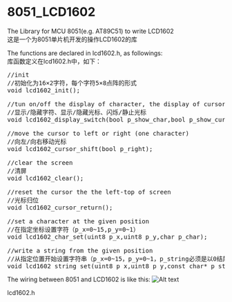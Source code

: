 # 8051_LCD1602

<p>
The Library for MCU 8051(e.g. AT89C51) to write LCD1602
<br>
这是一个为8051单片机开发的操作LCD1602的库
</p>

<p>
The functions are declared in lcd1602.h, as followings:
<br>
库函数定义在lcd1602.h中，如下：
</p>

<pre>
//init
//初始化为16×2字符，每个字符5×8点阵的形式
void lcd1602_init();

//tun on/off the display of character, the display of cursor and the flash of cursor
//显示/隐藏字符、显示/隐藏光标、闪烁/静止光标
void lcd1602_display_switch(bool p_show_char,bool p_show_cursor,bool p_flash_cursor);

//move the cursor to left or right (one character)
//向左/向右移动光标
void lcd1602_cursor_shift(bool p_right);

//clear the screen
//清屏
void lcd1602_clear();

//reset the cursor the the left-top of screen
//光标归位
void lcd1602_cursor_return();

//set a character at the given position
//在指定坐标设置字符（p_x=0~15,p_y=0~1）
void lcd1602_char_set(uint8 p_x,uint8 p_y,char p_char);

//write a string from the given position
//从指定位置开始设置字符串（p_x=0~15，p_y=0~1，p_string必须是以0结尾的字符串）
void lcd1602_string_set(uint8 p_x,uint8 p_y,const char* p_string);
</pre>

The wiring between 8051 and LCD1602 is like this:
![Alt text](https://zhoujianshi.github.io/articles/LCD1602%E7%9A%84%E4%BD%BF%E7%94%A8/4.png)




lcd1602.h
